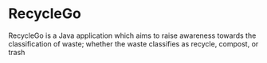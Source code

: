 # RecycleGo
RecycleGo is a Java application which aims to raise awareness towards the classification of waste; whether the waste classifies as recycle, compost, or trash
